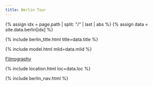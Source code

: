 ```yaml
---
title: Berlin Tour
---
```


{% assign idx = page.path | split: "/" | last | abs %}
{% assign data = site.data.berlin[idx] %}

{% include berlin_title.html title=data.title %}

{% include model.html mlid=data.mlid %}

[Filmography](https://www.filmportal.de/en/person/petra-tschortner_f30d5a165fb6300ae03053d50b37399b)

{% include location.html loc=data.loc %}

{% include berlin_nav.html %}
